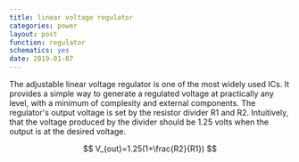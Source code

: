 ```yaml
---
title: linear voltage regulator
categories: power
layout: post
function: regulator
schematics: yes
date: 2019-01-07
---
```


The adjustable linear voltage regulator is one of the most widely used ICs. It provides a simple way to generate a regulated voltage at practically any level, with a minimum of complexity and external components.
The regulator's output voltage is set by the resistor divider R1 and R2. Intuitively, that the voltage produced by the divider should be 1.25 volts when the output is at the desired voltage.

$$ V_{out}=1.25(1+\frac{R2}{R1}) $$